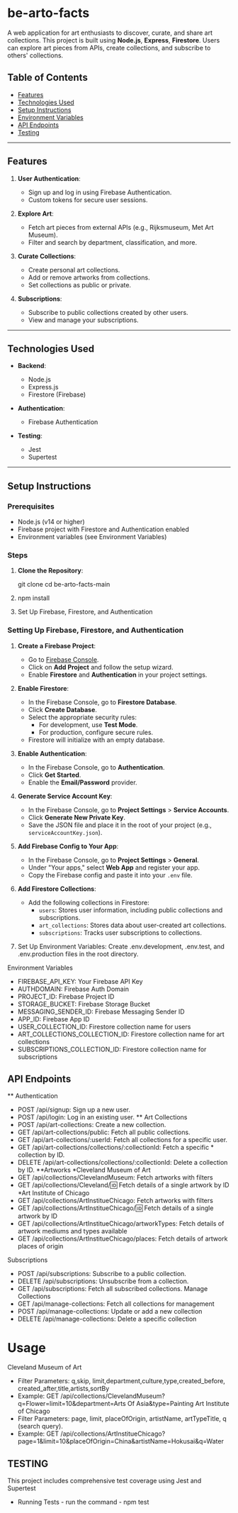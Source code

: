 # be-arto-facts


A web application for art enthusiasts to discover, curate, and share art collections. This project is built using **Node.js**, **Express**, **Firestore**. Users can explore art pieces from APIs, create collections, and subscribe to others' collections.

## Table of Contents

- [Features](#features)
- [Technologies Used](#technologies-used)
- [Setup Instructions](#setup-instructions)
- [Environment Variables](#environment-variables)
- [API Endpoints](#api-endpoints)
- [Testing](#testing)



---

## Features

1. **User Authentication**:
   - Sign up and log in using Firebase Authentication.
   - Custom tokens for secure user sessions.

2. **Explore Art**:
   - Fetch art pieces from external APIs (e.g., Rijksmuseum, Met Art Museum).
   - Filter and search by department, classification, and more.

3. **Curate Collections**:
   - Create personal art collections.
   - Add or remove artworks from collections.
   - Set collections as public or private.

4. **Subscriptions**:
   - Subscribe to public collections created by other users.
   - View and manage your subscriptions.



---

## Technologies Used

- **Backend**:
  - Node.js
  - Express.js
  - Firestore (Firebase)

- **Authentication**:
  - Firebase Authentication

- **Testing**:
  - Jest
  - Supertest

---

## Setup Instructions

### Prerequisites

- Node.js (v14 or higher)
- Firebase project with Firestore and Authentication enabled
- Environment variables (see Environment Variables)

### Steps

1. **Clone the Repository**:
  
   git clone <repository-url>
   cd be-arto-facts-main

2. npm install

3. Set Up Firebase, Firestore, and Authentication

### Setting Up Firebase, Firestore, and Authentication
1. **Create a Firebase Project**:
   - Go to [Firebase Console](https://console.firebase.google.com/).
   - Click on **Add Project** and follow the setup wizard.
   - Enable **Firestore** and **Authentication** in your project settings.

2. **Enable Firestore**:
   - In the Firebase Console, go to **Firestore Database**.
   - Click **Create Database**.
   - Select the appropriate security rules:
     - For development, use **Test Mode**.
     - For production, configure secure rules.
   - Firestore will initialize with an empty database.

3. **Enable Authentication**:
   - In the Firebase Console, go to **Authentication**.
   - Click **Get Started**.
   - Enable the **Email/Password** provider.

4. **Generate Service Account Key**:
   - In the Firebase Console, go to **Project Settings** > **Service Accounts**.
   - Click **Generate New Private Key**.
   - Save the JSON file and place it in the root of your project (e.g., `serviceAccountKey.json`).

5. **Add Firebase Config to Your App**:
   - In the Firebase Console, go to **Project Settings** > **General**.
   - Under "Your apps," select **Web App** and register your app.
   - Copy the Firebase config and paste it into your `.env` file.

6. **Add Firestore Collections**:
   - Add the following collections in Firestore:
     - `users`: Stores user information, including public collections and subscriptions.
     - `art_collections`: Stores data about user-created art collections.
     - `subscriptions`: Tracks user subscriptions to collections.

4. Set Up Environment Variables: Create .env.development, .env.test, and .env.production files in the root directory.

Environment Variables

- FIREBASE_API_KEY: Your Firebase API Key
- AUTHDOMAIN: Firebase Auth Domain
- PROJECT_ID: Firebase Project ID
- STORAGE_BUCKET: Firebase Storage Bucket
- MESSAGING_SENDER_ID: Firebase Messaging Sender ID
- APP_ID: Firebase App ID
- USER_COLLECTION_ID: Firestore collection name for users
- ART_COLLECTIONS_COLLECTION_ID: Firestore collection name for art  collections
- SUBSCRIPTIONS_COLLECTION_ID: Firestore collection name for subscriptions


## API Endpoints
** Authentication
* POST /api/signup: Sign up a new user.
* POST /api/login: Log in an existing user.
** Art Collections
* POST /api/art-collections: Create a new collection.
* GET /api/art-collections/public: Fetch all public collections.
* GET /api/art-collections/:userId: Fetch all collections for a specific user.
* GET /api/art-collections/collections/:collectionId: Fetch a specific * collection by ID.
* DELETE /api/art-collections/collections/:collectionId: Delete a collection by ID.
**Artworks
*Cleveland Museum of Art
* GET /api/collections/ClevelandMuseum: Fetch artworks with filters
* GET /api/collections/Cleveland/:id: Fetch details of a single artwork by ID
*Art Institute of Chicago
* GET /api/collections/ArtInstitueChicago: Fetch artworks with filters
* GET /api/collections/ArtInstitueChicago/:id: Fetch details of a single artwork by ID
* GET /api/collections/ArtInstitueChicago/artworkTypes: Fetch details of artwork mediums and types available
* GET /api/collections/ArtInstitueChicago/places: Fetch details of artwork places of origin

Subscriptions
* POST /api/subscriptions: Subscribe to a public collection.
* DELETE /api/subscriptions: Unsubscribe from a collection.
* GET /api/subscriptions: Fetch all subscribed collections.
Manage Collections
* GET /api/manage-collections: Fetch all collections for management
* POST /api/manage-collections: Update or add a new collection
* DELETE /api/manage-collections: Delete a specific collection
# Usage
Cleveland Museum of Art
 - Filter Parameters: q,skip, limit,department,culture,type,created_before, created_after,title,artists,sortBy
 - Example: GET /api/collections/ClevelandMuseum?q=Flower=limit=10&department=Arts Of Asia&type=Painting
 Art Institute of Chicago
 - Filter Parameters: page, limit, placeOfOrigin, artistName, artTypeTitle, q (search query).
 - Example: GET /api/collections/ArtInstitueChicago?page=1&limit=10&placeOfOrigin=China&artistName=Hokusai&q=Water



## TESTING

This project includes comprehensive test coverage using Jest and Supertest

* Running Tests - run the command - npm test
